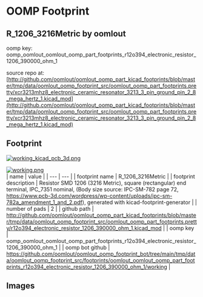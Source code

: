 # OOMP Footprint  
## R_1206_3216Metric  by oomlout  
  
oomp key: oomp_oomlout_oomlout_oomp_part_footprints_r12o394_electronic_resistor_1206_390000_ohm_1  
  
source repo at: [http://github.com/oomlout/oomlout_oomp_part_kicad_footprints/blob/master/tmp/data/oomlout_oomp_footprint_src/oomlout_oomp_part_footprints.pretty/xcr3213mhz8_electronic_ceramic_resonator_3213_3_pin_ground_pin_2_8_mega_hertz_1.kicad_mod](http://github.com/oomlout/oomlout_oomp_part_kicad_footprints/blob/master/tmp/data/oomlout_oomp_footprint_src/oomlout_oomp_part_footprints.pretty/xcr3213mhz8_electronic_ceramic_resonator_3213_3_pin_ground_pin_2_8_mega_hertz_1.kicad_mod)  
## Footprint  
  
[![working_kicad_pcb_3d.png](working_kicad_pcb_3d_600.png)](working_kicad_pcb_3d.png)  
  
[![working.png](working_600.png)](working.png)  
| name | value | 
| --- | --- | 
| footprint name | R_1206_3216Metric | 
| footprint description | Resistor SMD 1206 (3216 Metric), square (rectangular) end terminal, IPC_7351 nominal, (Body size source: IPC-SM-782 page 72, https://www.pcb-3d.com/wordpress/wp-content/uploads/ipc-sm-782a_amendment_1_and_2.pdf), generated with kicad-footprint-generator | 
| number of pads | 2 | 
| github path | http://github.com/oomlout/oomlout_oomp_part_kicad_footprints/blob/master/tmp/data/oomlout_oomp_footprint_src/oomlout_oomp_part_footprints.pretty/r12o394_electronic_resistor_1206_390000_ohm_1.kicad_mod | 
| oomp key | oomp_oomlout_oomlout_oomp_part_footprints_r12o394_electronic_resistor_1206_390000_ohm_1 | 
| oomp bot github | https://github.com/oomlout/oomlout_oomp_footprint_bot/tree/main/tmp/data/oomlout_oomp_footprint_src/footprints/oomlout_oomlout_oomp_part_footprints_r12o394_electronic_resistor_1206_390000_ohm_1/working | 
## Images  
